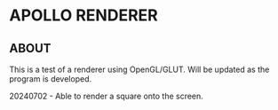 # APOLLO RENDERER

## ABOUT

This is a test of a renderer using OpenGL/GLUT. Will be updated as the program is developed. 

20240702 - Able to render a square onto the screen. 
